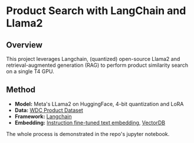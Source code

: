 # Product Search with LangChain and Llama2

## Overview
This project leverages Langchain, (quantized) open-source Llama2 and retrieval-augmented generation (RAG) to perform product similarity search on a single T4 GPU.

## Method
- **Model:** Meta's LLama2 on HuggingFace, 4-bit quantization and LoRA 
- **Data:** [WDC Product Dataset](https://huggingface.co/datasets/wdc/products-2017)
- **Framework:** [Langchain](https://python.langchain.com/docs/get_started/introduction.html)
- **Embedding:** [Instruction fine-tuned text embedding](https://huggingface.co/hkunlp/instructor-large), [VectorDB](https://python.langchain.com/docs/integrations/vectorstores/chroma)

The whole process is demonstrated in the repo's jupyter notebook.
